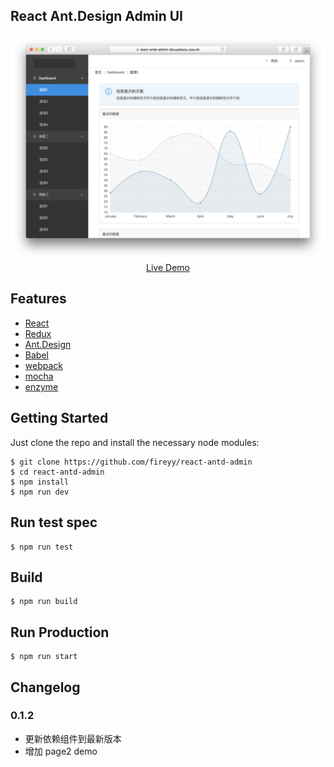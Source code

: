 ## React Ant.Design Admin UI

<p align="center">
  <a href="https://react-antd-admin.now.sh" target="_blank">
    <img src="demo.png" width="700px">
    <br>
    Live Demo
  </a>
</p>

## Features

- [React](https://facebook.github.io/react/)
- [Redux](https://github.com/reactjs/redux)
- [Ant.Design](http://ant.design/)
- [Babel](https://babeljs.io/)
- [webpack](https://webpack.github.io/)
- [mocha](https://mochajs.org/)
- [enzyme](https://github.com/airbnb/enzyme)

## Getting Started

Just clone the repo and install the necessary node modules:

```shell
$ git clone https://github.com/fireyy/react-antd-admin
$ cd react-antd-admin
$ npm install
$ npm run dev
```

## Run test spec

```shell
$ npm run test
```

## Build

```shell
$ npm run build
```

## Run Production

```shell
$ npm run start
```

## Changelog

### 0.1.2

* 更新依赖组件到最新版本
* 增加 page2 demo